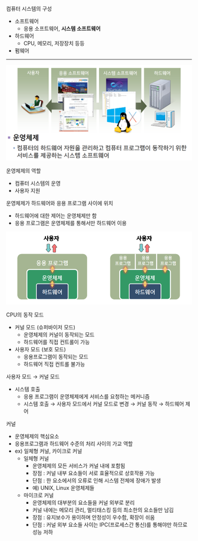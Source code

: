 컴퓨터 시스템의 구성

- 소프트웨어
    - 응용 소프트웨어, **시스템 소프트웨어**
- 하드웨어
    - CPU, 메모리, 저장장치 등등
- 펌웨어

---

![img.png](../../images/1-1/1.png)

운영체제의 역할

- 컴퓨터 시스템의 운영
- 사용자 지원

운영체제가 하드웨어와 응용 프로그램 사이에 위치

- 하드웨어에 대한 제어는 운영체제만 함
- 응용 프로그램은 운영체제를 통해서만 하드웨어 이용

![img.png](../../images/1-1/2.png)

CPU의 동작 모드

- 커널 모드 (슈퍼바이저 모드)
    - 운영체제의 커널이 동작되는 모드
    - 하드웨어를 직접 컨트롤이 가능
- 사용자 모드 (보호 모드)
    - 응용프로그램이 동작되는 모드
    - 하드웨어 직접 컨트롤 불가능


사용자 모드 → 커널 모드

- 시스템 호출
    - 응용 프로그램이 운영체제에게 서비스를 요청하는 메커니즘
    - 시스템 호출 → 사용자 모드에서 커널 모드로 변경 → 커널 동작 → 하드웨어 제어

커널

- 운영체제의 핵심요소
- 응용프로그램과 하드웨어 수준의 처리 사이의 가교 역할
- ex) 일체형 커널, 카이크로 커널
    - 일체형 커널
        - 운영체제의 모든 서비스가 커널 내에 포함됨
        - 장점 : 커널 내부 요소들이 서로 효율적으로 상호작용 가능
        - 단점 : 한 요소에서의 오류로 인해 시스템 전체에 장애가 발생
        - 예) UNIX, Linux 운영체제들
    - 마이크로 커널
        - 운영체제의 대부분의 요소들을 커널 외부로 분리
        - 커널 내에는 메모리 관리, 멀티태스킹 등의 최소한의 요소들만 남김
        - 장점 : 유지보수가 용이하며 안정성이 우수함, 확장이 쉬움
        - 단점 : 커널 외부 요소들 사이는 IPC(프로세스간 통신)를 통해야만 하므로 성능 저하